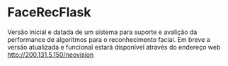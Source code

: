 # FaceRecFlask

Versão inicial e datada de um sistema para suporte e avalição da performance de algoritmos para o reconhecimento facial. Em breve a versão atualizada e funcional estará disponível através do endereço web http://200.131.5.150/neovision    
